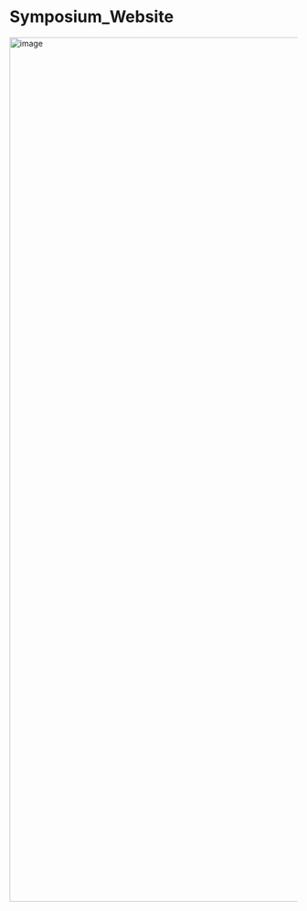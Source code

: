 # Symposium_Website
<img width="1512" alt="image" src="https://github.com/user-attachments/assets/9266b99d-26ce-4538-83d5-9f88eee861d9">

